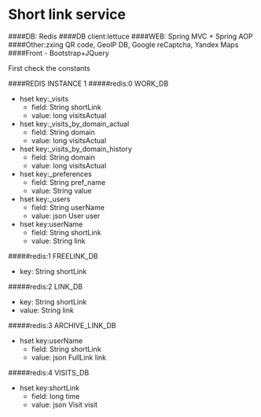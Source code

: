 Short link service 
===============================

####DB: Redis
####DB client:lettuce
####WEB: Spring MVC + Spring AOP 
####Other:zxing QR code, GeoIP DB, Google reCaptcha, Yandex Maps
####Front - Bootstrap+JQuery


First check the constants

####REDIS INSTANCE 1
#####redis:0 WORK_DB
- hset key:_visits
    - field: String shortLink
    - value: long visitsActual
- hset key:_visits_by_domain_actual 
    - field: String domain
    - value: long visitsActual
- hset key:_visits_by_domain_history 
    - field: String domain
    - value: long visitsActual
- hset key:_preferences
    - field: String pref_name       
    - value: String value
- hset key:_users
    - field: String userName
    - value: json User user
- hset key:userName
    - field: String shortLink
    - value: String link

#####redis:1 FREELINK_DB 
- key: String shortLink

#####redis:2 LINK_DB 
- key: String shortLink
- value: String link

#####redis:3 ARCHIVE_LINK_DB 
- hset key:userName
    - field: String shortLink
    - value: json FullLink link

#####redis:4 VISITS_DB
- hset key:shortLink
    - field: long time
    - value: json Visit visit
    